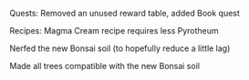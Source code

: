 Quests: Removed an unused reward table, added Book quest

Recipes: Magma Cream recipe requires less Pyrotheum

Nerfed the new Bonsai soil (to hopefully reduce a little lag)

Made all trees compatible with the new Bonsai soil
